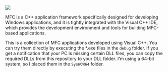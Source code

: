![](https://cdn.jsdelivr.net/gh/TianZonglin/MFCProject/mfc.jpg)

MFC is a C++ application framework specifically designed for developing Windows applications, and it is tightly integrated with the Visual C++ IDE, which provides the development environment and tools for building MFC-based applications.

This is a collection of MFC applications developed using Visual C++. You can try them directly by executing the *.exe files in the `debug` folder. If you get a notification that your PC is missing certain DLL files, you can copy the required DLLs from this repository to your DLL folder. I'm using a 64-bit system, so I placed them in the `SysWOW64` folder.

